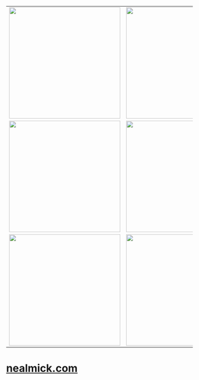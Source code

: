 
<!--- https://foliolink.me/ --->
<table>
    <tr>
        <td>
            <a href="https://firebet.ai/">
                <img src="https://r2.foliolink.me/portfolio/portfolio/github/1/image1.png?" width="300"/>
            </a>
        </td>
        <td>
            <a href="https://recipe-genie.xyz/">
                <img src="https://r2.foliolink.me/portfolio/portfolio/github/1/image2.png?" width="300"/>
            </a>
        </td>
    </tr> 
     <tr>
        <td>
            <a href="https://pro-note.xyz/">
                <img src="https://r2.foliolink.me/portfolio/portfolio/github/1/image3.png?" width="300"/>
            </a>
        </td>
        <td>
            <a href="https://chat4u.io/">
                <img src="https://r2.foliolink.me/portfolio/portfolio/github/1/image4.png?" width="300"/>
            </a>
        </td>
    </tr> 
     <tr>
        <td>
            <a href="https://launchba.se/">
                <img src="https://r2.foliolink.me/portfolio/portfolio/github/1/image5.png?" width="300"/>
            </a>
        </td>
        <td>
            <a href="https://squashbug.xyz/">
                <img src="https://r2.foliolink.me/portfolio/portfolio/github/1/image6.png?" width="300"/>
            </a>
        </td>
    </tr> 
 </table>
 
# [nealmick.com](https://nealmick.com)
